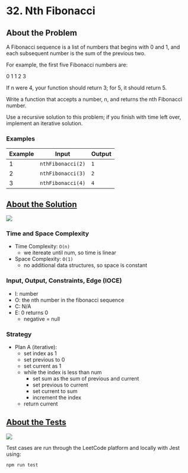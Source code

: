 # 32. Nth Fibonacci

## About the Problem

A Fibonacci sequence is a list of numbers that begins with 0 and 1, and each subsequent number is the sum of the previous two.

For example, the first five Fibonacci numbers are:

  0 1 1 2 3

If n were 4, your function should return 3; for 5, it should return 5.

Write a function that accepts a number, n, and returns the nth Fibonacci number.

Use a recursive solution to this problem; if you finish with time left over, implement an iterative solution.

### Examples

| Example| Input | Output |
| --- | --- | --- |
| 1 | `nthFibonacci(2)` | `1` |
| 2 | `nthFibonacci(3)` | `2` |
| 3 | `nthFibonacci(4)` | `4` |

## <a href='./nthFibonacci.js'>About the Solution</a>

<img src='https://img.shields.io/badge/JavaScript-F7DF1E.svg?style=for-the-badge&logo=JavaScript&logoColor=black' />

### Time and Space Complexity
  - Time Complexity: `O(n)`
    - we itereate until num, so time is linear
  - Space Complexity: `O(1)`
    - no additional data structures, so space is constant

### Input, Output, Constraints, Edge (IOCE)

  - I: number
  - O: the nth number in the fibonacci sequence
  - C: N/A
  - E: 0 returns 0
    - negative = null

### Strategy
- Plan A (iterative):
  - set index as 1
  - set previous to 0
  - set current as 1
  - while the index is less than num
    - set sum as the sum of previous and current
    - set previous to current
    - set current to sum
    - increment the index
  - return current

## <a href='./nthFibonacci.test.js'>About the Tests</a>

<img src='https://img.shields.io/badge/Jest-C21325.svg?style=for-the-badge&logo=Jest&logoColor=white' />

Test cases are run through the LeetCode platform and locally with Jest using:
```
npm run test
```